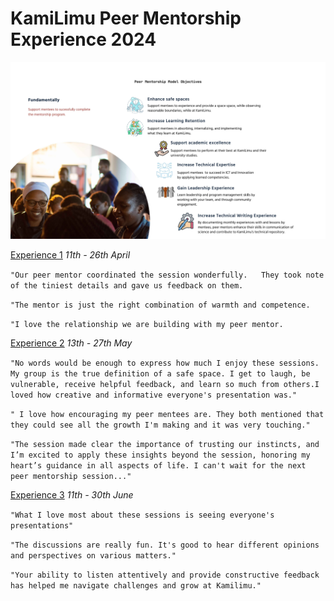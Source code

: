 # KamiLimu Peer Mentorship Experience 2024
![Peer Mentorship Model](./peermentorshipmodel.jpg)

[Experience 1](experience1/) *11th - 26th April*

`"Our peer mentor coordinated the session wonderfully.  
They took note of the tiniest details and gave us feedback on them.`

`"The mentor is just the right combination of warmth and competence.`

`"I love the relationship we are building with my peer mentor.`

[Experience 2](experience2/) *13th - 27th May*

`"No words would be enough to express how much I enjoy these sessions. My group is the true definition of a safe space. I get to laugh, be vulnerable, receive helpful feedback, and learn so much from others.I loved how creative and informative everyone's presentation was."`

`" I love how encouraging my peer mentees are. They both mentioned that they could see all the growth I'm making and it was very touching."`

`"The session made clear the importance of trusting our instincts, and I’m excited to apply these insights beyond the session, honoring my heart’s guidance in all aspects of life. I can't wait for the next peer mentorship session..."`

[Experience 3](experience3/) *11th - 30th June*

`"What I love most about these sessions is seeing everyone's presentations"`  

`"The discussions are really fun. It's good to hear different opinions and perspectives on various matters."`

`"Your ability to listen attentively and provide constructive feedback has helped me navigate challenges and grow at Kamilimu."`

